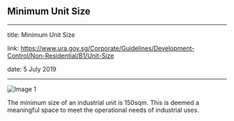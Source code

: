 ## Minimum Unit Size
---
title: Minimum Unit Size

link: https://www.ura.gov.sg/Corporate/Guidelines/Development-Control/Non-Residential/B1/Unit-Size

date: 5 July 2019

---


![Image 1](https://www.ura.gov.sg/-/media/Corporate/Guidelines/Development-control/Industrial/B104_Minimum_Unit_Size.jpg?h=100%25&w=100%25)



The minimum size of an industrial unit is 150sqm. This is deemed a meaningful space to meet the operational needs of industrial uses.



